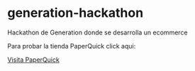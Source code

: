 # generation-hackathon
Hackathon de Generation donde se desarrolla un ecommerce

Para probar la tienda PaperQuick click aqui:

[Visita PaperQuick](https://gioscarp.github.io/generation-hackathon/)

